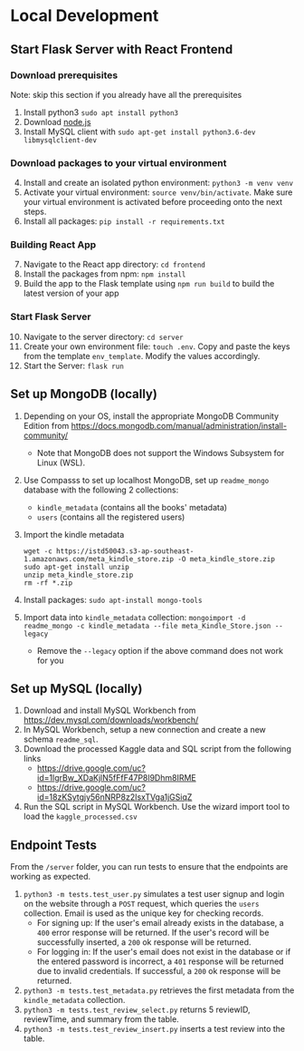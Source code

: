 # Local Development

## Start Flask Server with React Frontend

### Download prerequisites

Note: skip this section if you already have all the prerequisites

1. Install python3 `sudo apt install python3`
2. Download [node.js](https://nodejs.org/en/download/)
3. Install MySQL client with `sudo apt-get install python3.6-dev libmysqlclient-dev`

### Download packages to your virtual environment

4. Install and create an isolated python environment: `python3 -m venv venv`
5. Activate your virtual environment: `source venv/bin/activate`. Make sure your virtual environment is activated before proceeding onto the next steps.
6. Install all packages: `pip install -r requirements.txt`

### Building React App

7. Navigate to the React app directory: `cd frontend`
8. Install the packages from npm: `npm install`
9. Build the app to the Flask template using `npm run build` to build the latest version of your app

### Start Flask Server

10. Navigate to the server directory: `cd server`
11. Create your own environment file: `touch .env`. Copy and paste the keys from the template `env_template`. Modify the values accordingly.
12. Start the Server: `flask run`

## Set up MongoDB (locally)

1. Depending on your OS, install the appropriate MongoDB Community Edition from https://docs.mongodb.com/manual/administration/install-community/
   
   - Note that MongoDB does not support the Windows Subsystem for Linux (WSL).
2. Use Compasss to set up localhost MongoDB, set up `readme_mongo` database with the following 2 collections:
   - `kindle_metadata` (contains all the books' metadata)
   - `users` (contains all the registered users)
3. Import the kindle metadata
   ```
   wget -c https://istd50043.s3-ap-southeast-1.amazonaws.com/meta_kindle_store.zip -O meta_kindle_store.zip
   sudo apt-get install unzip
   unzip meta_kindle_store.zip
   rm -rf *.zip
   ```
4. Install packages: `sudo apt-install mongo-tools`
5. Import data into `kindle_metadata` collection: `mongoimport -d readme_mongo -c kindle_metadata --file meta_Kindle_Store.json --legacy`
   
   - Remove the `--legacy` option if the above command does not work for you

## Set up MySQL (locally)

1. Download and install MySQL Workbench from https://dev.mysql.com/downloads/workbench/
2. In MySQL Workbench, setup a new connection and create a new schema `readme_sql`.
3. Download the processed Kaggle data and SQL script from the following links
   - https://drive.google.com/uc?id=1lgrBw_XDaKjlN5fFfF47P8l9Dhm8IRME
   - https://drive.google.com/uc?id=18zKSytgjy56nNRP8z2IsxTVga1jGSiqZ
4. Run the SQL script in MySQL Workbench. Use the wizard import tool to load the `kaggle_processed.csv`

## Endpoint Tests

From the `/server` folder, you can run tests to ensure that the endpoints are working as expected.

1. `python3 -m tests.test_user.py` simulates a test user signup and login on the website through a `POST` request, which queries the `users` collection. Email is used as the unique key for checking records.
   - For signing up: If the user's email already exists in the database, a `400` error response will be returned. If the user's record will be successfully inserted, a `200` ok response will be returned.
   - For logging in: If the user's email does not exist in the database or if the entered password is incorrect, a `401` response will be returned due to invalid credentials. If successful, a `200` ok response will be returned.
2. `python3 -m tests.test_metadata.py` retrieves the first metadata from the `kindle_metadata` collection.
3. `python3 -m tests.test_review_select.py` returns 5 reviewID, reviewTime, and summary from the table.
4. `python3 -m tests.test_review_insert.py` inserts a test review into the table.
